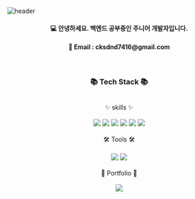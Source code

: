![header](https://capsule-render.vercel.app/api?type=waving&color=A3DCBE&height=200&section=header&text=Chanung's%20Github!&fontSize=35&fontAlignY=35&fontColor=f7f5f5)

<div align="center">

#### 💻 안녕하세요. 백엔드 공부중인 주니어 개발자입니다.
<h4>📧 Email : cksdnd7416@gmail.com</h4>
</div>
<div align="center">
<br>

### 📚 Tech Stack 📚
<br>
✨ skills ✨
</div>
<br>
<div align="center">
    <img src="https://img.shields.io/badge/Spring-6DB33F?style=flat-square&logo=Spring&logoColor=white"/>
    <img src="https://img.shields.io/badge/Django-092E20?style=flat-square&logo=Django&logoColor=white"/>
    <img src="https://img.shields.io/badge/MySQL-4479A1?style=flat-square&logo=MySQL&logoColor=white"/>
    <img src="https://img.shields.io/badge/MariaDB-1F305F?style=flat-square&logo=MariaDB&logoColor=white"/>
    <img src="https://img.shields.io/badge/Git-F05032?style=flat-square&logo=Git&logoColor=white"/>
    <img src="https://img.shields.io/badge/Google Cloud-4285F4?style=flat-square&logo=Google Cloud&logoColor=white"/>
</div>

<br>

<div align="center">
🛠️ Tools 🛠️
</div>
<br>
<div align="center">
    <img src="https://img.shields.io/badge/Eclipse-2C2255?style=flat-square&logo=Eclipse IDE&logoColor=white"/>
    <img src="https://img.shields.io/badge/VScode-394EFF?style=flat-square&logo=Visual Studio Code&logoColor=white"/>
</div>

<br>

<div align="center">
📝 Portfolio 📝
</div>
<br>
<div align="center">
    <img src="https://img.shields.io/badge/Notion link-D77310?style=flat-square&logo=Notion&logoColor=white"/>
</div>




